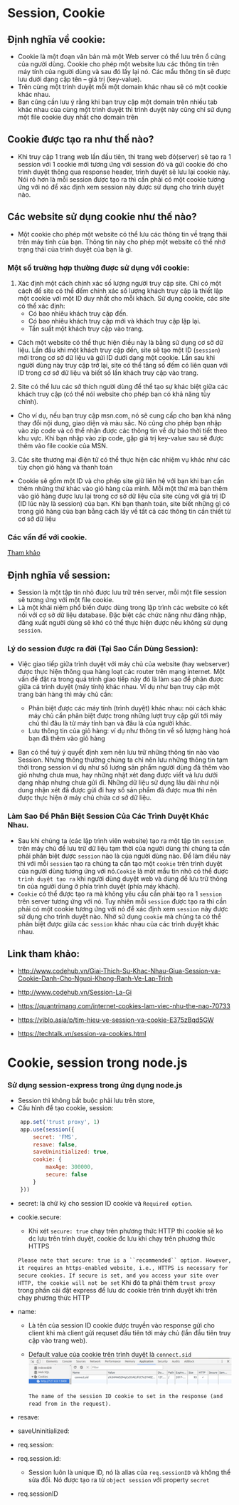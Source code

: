 # Session, Cookie
## Định nghĩa về cookie:
* Cookie là một đoạn văn bản mà một Web server có thể lưu trên ổ cứng của người dùng. Cookie cho phép một website lưu các thông tin trên máy tính của người dùng và sau đó lấy lại nó. Các mẩu thông tin sẽ được lưu dưới dạng cặp tên – giá trị (key-value).
* Trên cùng một trình duyệt mỗi một domain khác nhau sẽ có một cookie khác nhau.
* Bạn cũng cần lưu ý rằng khi bạn truy cập một domain trên nhiều tab khác nhau của cùng một trình duyệt thì trình duyệt này cũng chỉ sử dụng một file cookie duy nhất cho domain trên

## Cookie được tạo ra như thế nào?
* Khi truy cập 1 trang web lần đầu tiên, thì trang web đó(server) sẽ tạo ra 1 session với 1 cookie mới tương ứng với session đó và gửi cookie đó cho trình duyệt thông qua response header, trình duyệt sẽ lưu lại cookie này. Nói rõ hơn là mỗi session được tạo ra thì cần phải có một cookie tương ứng với nó để xác định xem session này được sử dụng cho trình duyệt nào.

## Các website sử dụng cookie như thế nào?

* Một cookie cho phép một website có thể lưu các thông tin về trạng thái trên máy tính của bạn. Thông tin này cho phép một website có thể nhớ trạng thái của trình duyệt của bạn là gì.

### Một số trường hợp thường được sử dụng với cookie:
1. Xác định một cách chính xác số lượng người truy cập site. Chỉ có một cách để site có thể đếm chính xác số lượng khách truy cập là thiết lập một cookie với một ID duy nhất cho mỗi khách. Sử dụng cookie, các site có thể xác định:
    * Có bao nhiêu khách truy cập đến.
    * Có bao nhiêu khách truy cập mới và khách truy cập lặp lại.
    * Tần suất một khách truy cập vào trang.
* Cách một website có thể thực hiện điều này là bằng sử dụng cơ sở dữ liệu. Lần đầu khi một khách truy cập đến, site sẽ tạo một ID (`session`) mới trong cơ sở dữ liệu và gửi ID dưới dạng một cookie. Lần sau khi người dùng này truy cập trở lại, site có thể tăng số đếm có liên quan với ID trong cơ sở dữ liệu và biết số lần khách truy cập vào trang.

2.  Site có thể lưu các sở thích người dùng để thể tạo sự khác biệt giữa các khách truy cập (có thể nói website cho phép bạn có khả năng tùy chỉnh).
* Cho ví dụ, nếu bạn truy cập msn.com, nó sẽ cung cấp cho bạn khả năng thay đổi nội dung, giao diện và màu sắc. Nó cũng cho phép bạn nhập vào zip code và có thể  nhận được các thông tin về dự báo thời tiết theo khu vực. Khi bạn nhập vào zip code, gặp giá trị key-value sau sẽ được thêm vào file cookie của MSN.

3. Các site thương mại điện tử có thể thực hiện các nhiệm vụ khác như các tùy chọn giỏ hàng và thanh toán
* Cookie sẽ gồm một ID và cho phép site giữ liên hệ với bạn khi bạn cần thêm những thứ khác vào giỏ hàng của mình. Mỗi một thứ mà bạn thêm vào giỏ hàng được lưu lại trong cơ sở dữ liệu của site cùng với giá trị ID (ID lúc này là session) của bạn. Khi bạn thanh toán, site biết những gì có trong giỏ hàng của bạn bằng cách lấy về tất cả các thông tin cần thiết từ cơ sở dữ liệu

### Các vấn đề với cookie.
[Tham khảo](https://quantrimang.com/internet-cookies-lam-viec-nhu-the-nao-70733)

## Định nghĩa về session:
* Session là một tập tin nhỏ được lưu trữ trên server, mỗi một file session sẽ tương ứng với một file cookie.
* Là một khái niệm phổ biến được dùng trong lập trình các website có kết nối với cơ sở dữ liệu database. Đặc biệt các chức năng như đăng nhập, đăng xuất người dùng sẽ khó có thể thực hiện được nếu không sử dụng `session`.

###  Lý do session được ra đời (Tại Sao Cần Dùng Session):
* Việc giao tiếp giữa trình duyệt với máy chủ của website (hay webserver) được thực hiện thông qua hàng loạt các router trên mạng internet. Một vấn đề đặt ra trong quá trình giao tiếp này đó là làm sao để phân được giữa cá trình duyệt (máy tính) khác nhau. Ví dụ như bạn truy cập một trang bán hàng thì máy chủ cần:
    * Phân biệt được các máy tính (trình duyệt) khác nhau: nói cách khác máy chủ cần phân biệt được trong những lượt truy cập gửi tới máy chủ thì đâu là từ máy tính bạn và đâu là của người khác.
    * Lưu thông tin của giỏ hàng: ví dụ như thông tin về số lượng hàng hoá bạn đã thêm vào giỏ hàng

* Bạn có thể tuỳ ý quyết định xem nên lưu trữ những thông tin nào vào Session. Nhưng thông thường chúng ta chỉ nên lưu những thông tin tạm thời trong session ví dụ như số lượng sản phẩm người dùng đã thêm vào giỏ nhưng chưa mua, hay những nhật xét đang được viết và lưu dưới dạng nháp nhưng chưa gửi đi. Những dữ liệu sử dụng lâu dài như nội dung nhận xét đã được gửi đi hay số sản phẩm đã được mua thì nên được thực hiện ở máy chủ chứa cơ sở dữ liệu. 

### Làm Sao Để Phân Biệt Session Của Các Trình Duyệt Khác Nhau.
* Sau khi chúng ta (các lập trình viên website) tạo ra một tập tin `session` trên máy chủ để lưu trữ dữ liệu tạm thời của người dùng thì chúng ta cần phải phân biệt được `session` nào là của người dùng nào. Để làm điều này thì với mỗi `session` tạo ra chúng ta cần tạo một `cookie` trên trình duyệt của người dùng tương ứng với nó.`Cookie` là một mẩu tin nhỏ có thể được `trình duyệt tạo ra` khi người dùng duyệt web và dùng để lưu trữ thông tin của người dùng ở phía trình duyệt (phía máy khách).
* `Cookie` có thể được tạo ra mà không yêu cầu cần phải tạo ra 1 `session` trên server tương ứng với nó. Tuy nhiên mỗi `session` được tạo ra thì cần phải có một cookie tương ứng với nó để xác định xem `session` này được sử dụng cho trình duyệt nào. Nhờ sử dụng `cookie` mà chúng ta có thể phân biệt được giữa các `session` khác nhau của các trình duyệt khác nhau.   

## Link tham khảo:
* http://www.codehub.vn/Giai-Thich-Su-Khac-Nhau-Giua-Session-va-Cookie-Danh-Cho-Nguoi-Khong-Ranh-Ve-Lap-Trinh

* http://www.codehub.vn/Session-La-Gi

* https://quantrimang.com/internet-cookies-lam-viec-nhu-the-nao-70733

* https://viblo.asia/p/tim-hieu-ve-session-va-cookie-E375zBqd5GW

* https://techtalk.vn/session-va-cookies.html

# Cookie, session trong node.js
### Sử dụng session-express trong ứng dụng node.js
* Session thì không bắt buộc phải lưu trên store, 
* Cấu hình để tạo cookie, session:
```javascript
    app.set('trust proxy', 1)
    app.use(session({
        secret: 'FMS',
        resave: false,
        saveUninitialized: true,
        cookie: { 
            maxAge: 300000,
            secure: false 
        }
    }))
```

* secret: là chữ ký cho session ID cookie và `Required option`.

* cookie.secure: 
    * Khi xét `secure: true` chạy trên phương thức HTTP thì cookie sẽ ko dc lưu trên trình duyệt, cookie đc lưu khi chạy trên phương thức HTTPS 

     `Please note that secure: true is a ``recommended`` option. However, it requires an https-enabled website, i.e., HTTPS is necessary for secure cookies. If secure is set, and you access your site over HTTP, the cookie will not be set`
    Khi đó ta phải thêm `trust proxy` trong phần cài đặt express để lưu dc cookie trên trình duyệt khi trên chạy phương thức HTTP

* name: 
    * Là tên của session ID cookie được truyền vào response gửi cho client khi mà client gửi requset đầu tiên tới máy chủ (lần đầu tiên truy cập vào trang web).
    *  Default value của cookie trên trình duyệt là `connect.sid`
    ![cookie](./images/cookie.png)

        `The name of the session ID cookie to set in the response (and read from in the request).`

* resave: 

* saveUninitialized: 

* req.session:

* req.session.id:
    * Session luôn là unique ID, nó là alias của `req.sessionID` và không thể sửa đổi. Nó được tạo ra từ `object session` với property `secret`

* req.sessionID
